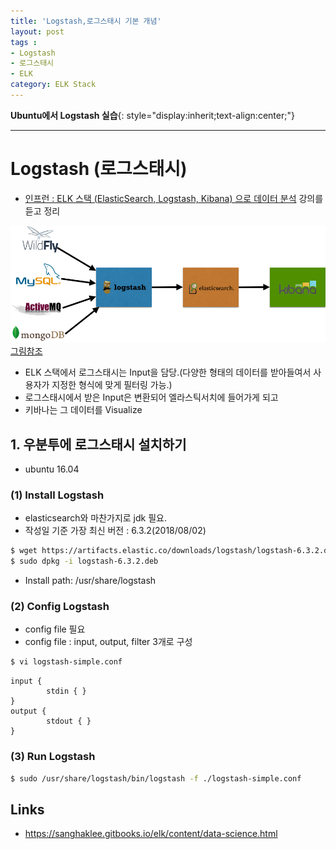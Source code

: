 ```yaml
---
title: 'Logstash,로그스태시 기본 개념' 
layout: post  
tags :  
- Logstash
- 로그스태시
- ELK
category: ELK Stack
---
```


**Ubuntu에서 Logstash 실습**{: style="display:inherit;text-align:center;"}

---

# Logstash (로그스태시)
- [인프런 : ELK 스택 (ElasticSearch, Logstash, Kibana) 으로 데이터 분석](https://www.inflearn.com/course/elk-%EC%8A%A4%ED%83%9D-%EB%8D%B0%EC%9D%B4%ED%84%B0-%EB%B6%84%EC%84%9D/) 강의를 듣고 정리

![elk-stack](/assets/images/usingimages/kibana/elk-stack.png) [그림참조](https://sanghaklee.gitbooks.io/elk/content/data-science.html)
- ELK 스택에서 로그스태시는 Input을 담당.(다양한 형태의 데이터를 받아들여서 사용자가 지정한 형식에 맞게 필터링 가능.)
- 로그스태시에서 받은 Input은 변환되어 엘라스틱서치에 들어가게 되고 
- 키바나는 그 데이터를 Visualize

## 1. 우분투에 로그스태시 설치하기
- ubuntu 16.04

### (1) Install Logstash
- elasticsearch와 마찬가지로 jdk 필요.
- 작성일 기준 가장 최신 버전 : 6.3.2(2018/08/02) 

```bash
$ wget https://artifacts.elastic.co/downloads/logstash/logstash-6.3.2.deb
$ sudo dpkg -i logstash-6.3.2.deb
```

- Install path: /usr/share/logstash

### (2) Config Logstash
- config file 필요
- config file : input, output, filter 3개로 구성

```bash
$ vi logstash-simple.conf
```

```shell
input {
        stdin { }
}
output {
        stdout { }
}
```

### (3) Run Logstash
```bash
$ sudo /usr/share/logstash/bin/logstash -f ./logstash-simple.conf
```

## Links 
- <https://sanghaklee.gitbooks.io/elk/content/data-science.html>